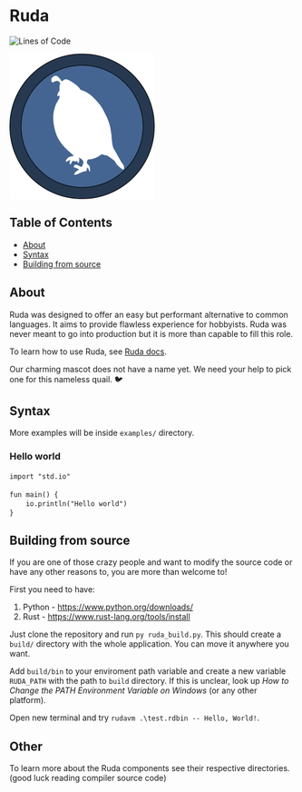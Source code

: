 # Ruda
![Lines of Code](https://aschey.tech/tokei/github/it-2001/Ruda?labelColor=badbe6&color=32a852&style=for-the-badge&label=Lines&logo=https://simpleicons.org/icons/rust.svg)

<a><img src="logo.png" align="middle" height="256" width="256" ></a>
## Table of Contents

- [About](#about)
- [Syntax](#syntax)
- [Building from source](#building-from-source)

## About

Ruda was designed to offer an easy but performant alternative to common languages. It aims to provide flawless experience for hobbyists. Ruda was never meant to go into production but it is more than capable to fill this role. 

To learn how to use Ruda, see [Ruda docs](https://it-2001.github.io/Ruda-docs/).

Our charming mascot does not have a name yet. We need your help to pick one for this nameless quail. 🐦

## Syntax

More examples will be inside `examples/` directory.

### Hello world

```Ruda
import "std.io"

fun main() {
    io.println("Hello world")
}
```

## Building from source

If you are one of those crazy people and want to modify the source code or have any other reasons to, you are more than welcome to!

First you need to have:
 1. Python - https://www.python.org/downloads/
 2. Rust - https://www.rust-lang.org/tools/install

Just clone the repository and run `py ruda_build.py`. This should create a  `build/` directory with the whole application. You can move it anywhere you want.

Add `build/bin` to your enviroment path variable and create a new variable `RUDA_PATH` with the path to `build` directory. If this is unclear, look up _How to Change the PATH Environment Variable on Windows_ (or any other platform).

Open new terminal and try `rudavm .\test.rdbin -- Hello, World!`.

## Other

To learn more about the Ruda components see their respective directories. (good luck reading compiler source code)
